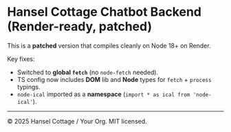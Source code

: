 # Hansel Cottage Chatbot Backend (Render-ready, patched)

This is a **patched** version that compiles cleanly on Node 18+ on Render.

Key fixes:
- Switched to **global `fetch`** (no `node-fetch` needed).
- TS config now includes **DOM** lib and **Node** types for `fetch` + `process` typings.
- `node-ical` imported as a **namespace** (`import * as ical from 'node-ical'`).

---
© 2025 Hansel Cottage / Your Org. MIT licensed.
